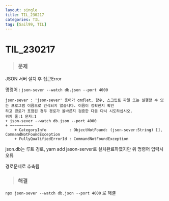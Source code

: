 ```yaml
---
layout: single
title: TIL_230217
categories: TIL
tag: [Sail99, TIL]
---
```




# TIL_230217

> ### 문제

JSON 서버 설치 후 접근Error

명령어 : `json-sever --watch db.json --port 4000 `

```
json-sever : 'json-sever' 용어가 cmdlet, 함수, 스크립트 파일 또는 실행할 수 있는 프로그램 이름으로 인식되지 않습니다. 이름이 정확한지 확인
하고 경로가 포함된 경우 경로가 올바른지 검증한 다음 다시 시도하십시오.
위치 줄:1 문자:1
+ json-sever --watch db.json --port 4000
+ ~~~~~~~~~~
    + CategoryInfo          : ObjectNotFound: (json-sever:String) [], CommandNotFoundException
    + FullyQualifiedErrorId : CommandNotFoundException
```

json.db는 루트 경로, 
yarn add jason-server로 설치완료하였지만 위 명령어 입력시 오류



경로문제로 추측됨



> ### 해결

`npx json-sever --watch db.json --port 4000` 로 해결




